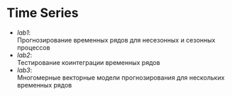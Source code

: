 # Time Series

- _lab1_:<br/>
      Прогнозирование временных рядов для несезонных и сезонных процессов
- _lab2_:<br/>
      Тестирование коинтеграции временных рядов
- _lab3_:<br/>
      Многомерные векторные модели прогнозирования для нескольких временных рядов
      
